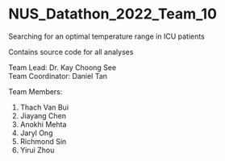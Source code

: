 # NUS_Datathon_2022_Team_10
Searching for an optimal temperature range in ICU patients

Contains source code for all analyses

Team Lead: Dr. Kay Choong See        
Team Coordinator: Daniel Tan

Team Members:
1. Thach Van Bui
2. Jiayang Chen
3. Anokhi Mehta
4. Jaryl Ong
5. Richmond Sin
6. Yirui Zhou
